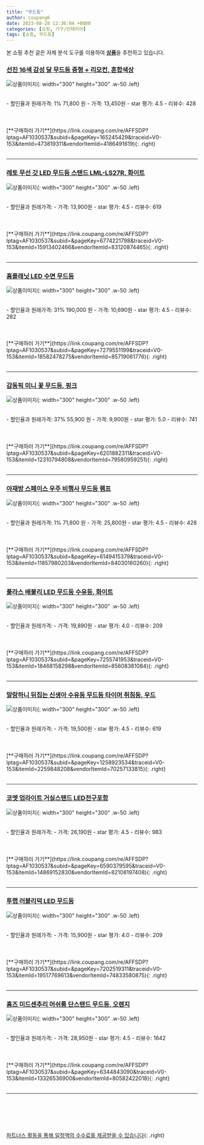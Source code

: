 ```yaml
---
title: "무드등"
author: coupang6
date: 2023-08-28 12:36:04 +0800
categories: [쇼핑, 가구/인테리어]
tags: [쇼핑, 무드등]
---
```


본 쇼핑 추천 글은 자체 분석 도구를 이용하여 [**상품**](https://link.coupang.com/a/bao1ui)을 추천하고 있습니다.

### [선진 16색 감성 달 무드등 중형 + 리모컨, 혼합색상](https://link.coupang.com/re/AFFSDP?lptag=AF1030537&subid=&pageKey=165245429&traceid=V0-153&itemId=473819311&vendorItemId=4186491619)

![상품이미지](https://thumbnail9.coupangcdn.com/thumbnails/remote/230x230ex/image/retail/images/78233876369878-df4c652a-8be2-4f6d-b5c2-2c56be425067.jpg){: width="300" height="300" .w-50 .left}


<br>
- 할인율과 원래가격: 1%  71,800   원
- 가격: 13,450원
- star 평가: 4.5
- 리뷰수: 428
<br>
<br>
<br>
<br>
[**구매하러 가기**](https://link.coupang.com/re/AFFSDP?lptag=AF1030537&subid=&pageKey=165245429&traceid=V0-153&itemId=473819311&vendorItemId=4186491619){: .right}
<br>
<br>

---

### [레토 무선 갓 LED 무드등 스탠드 LML-LS27R, 화이트](https://link.coupang.com/re/AFFSDP?lptag=AF1030537&subid=&pageKey=6774221798&traceid=V0-153&itemId=15913402466&vendorItemId=83120874465)

![상품이미지](https://thumbnail8.coupangcdn.com/thumbnails/remote/230x230ex/image/rs_quotation_api/dqkvks0g/40096e5995584802ae38906f7606e82b.jpg){: width="300" height="300" .w-50 .left}


<br>
- 할인율과 원래가격: 
- 가격: 13,900원
- star 평가: 4.5
- 리뷰수: 619
<br>
<br>
<br>
<br>
[**구매하러 가기**](https://link.coupang.com/re/AFFSDP?lptag=AF1030537&subid=&pageKey=6774221798&traceid=V0-153&itemId=15913402466&vendorItemId=83120874465){: .right}
<br>
<br>

---

### [홈플래닛 LED 수면 무드등](https://link.coupang.com/re/AFFSDP?lptag=AF1030537&subid=&pageKey=7279551199&traceid=V0-153&itemId=18582478275&vendorItemId=85719061776)

![상품이미지](https://thumbnail7.coupangcdn.com/thumbnails/remote/230x230ex/image/retail/images/5456203603024514-31977219-eba4-43a6-9daa-7b17a6906926.jpg){: width="300" height="300" .w-50 .left}


<br>
- 할인율과 원래가격: 31%  190,000   원
- 가격: 10,690원
- star 평가: 4.5
- 리뷰수: 282
<br>
<br>
<br>
<br>
[**구매하러 가기**](https://link.coupang.com/re/AFFSDP?lptag=AF1030537&subid=&pageKey=7279551199&traceid=V0-153&itemId=18582478275&vendorItemId=85719061776){: .right}
<br>
<br>

---

### [감동픽 미니 꽃 무드등, 핑크](https://link.coupang.com/re/AFFSDP?lptag=AF1030537&subid=&pageKey=6201882311&traceid=V0-153&itemId=12310794808&vendorItemId=79580959251)

![상품이미지](https://thumbnail6.coupangcdn.com/thumbnails/remote/230x230ex/image/retail/images/2021/11/16/16/6/f856c26e-f3c4-4617-bfca-30eb8883a1a7.jpg){: width="300" height="300" .w-50 .left}


<br>
- 할인율과 원래가격: 37%  55,900   원
- 가격: 9,900원
- star 평가: 5.0
- 리뷰수: 741
<br>
<br>
<br>
<br>
[**구매하러 가기**](https://link.coupang.com/re/AFFSDP?lptag=AF1030537&subid=&pageKey=6201882311&traceid=V0-153&itemId=12310794808&vendorItemId=79580959251){: .right}
<br>
<br>

---

### [아재방 스페이스 우주 비행사 무드등 램프](https://link.coupang.com/re/AFFSDP?lptag=AF1030537&subid=&pageKey=6149415379&traceid=V0-153&itemId=11857980203&vendorItemId=84030160260)

![상품이미지](https://thumbnail7.coupangcdn.com/thumbnails/remote/230x230ex/image/vendor_inventory/825e/6f8a7bc6b07d865553cf408778cb0fbc66f1f94394588a0777a437e496d5.png){: width="300" height="300" .w-50 .left}


<br>
- 할인율과 원래가격: 1%  71,800   원
- 가격: 25,800원
- star 평가: 4.5
- 리뷰수: 428
<br>
<br>
<br>
<br>
[**구매하러 가기**](https://link.coupang.com/re/AFFSDP?lptag=AF1030537&subid=&pageKey=6149415379&traceid=V0-153&itemId=11857980203&vendorItemId=84030160260){: .right}
<br>
<br>

---

### [풀라스 배불리 LED 무드등 수유등, 화이트](https://link.coupang.com/re/AFFSDP?lptag=AF1030537&subid=&pageKey=7255741953&traceid=V0-153&itemId=18468158298&vendorItemId=85608381084)

![상품이미지](https://thumbnail6.coupangcdn.com/thumbnails/remote/230x230ex/image/vendor_inventory/9f73/c0788162ddaf2936d2e869fee114fa9b1ba6aa03f73aea1a7b25619d2bab.jpg){: width="300" height="300" .w-50 .left}


<br>
- 할인율과 원래가격: 
- 가격: 19,890원
- star 평가: 4.0
- 리뷰수: 209
<br>
<br>
<br>
<br>
[**구매하러 가기**](https://link.coupang.com/re/AFFSDP?lptag=AF1030537&subid=&pageKey=7255741953&traceid=V0-153&itemId=18468158298&vendorItemId=85608381084){: .right}
<br>
<br>

---

### [말랑하니 뒤집는 신생아 수유등 무드등 타이머 취침등, 우드](https://link.coupang.com/re/AFFSDP?lptag=AF1030537&subid=&pageKey=1258923534&traceid=V0-153&itemId=2259848208&vendorItemId=70257133815)

![상품이미지](https://thumbnail8.coupangcdn.com/thumbnails/remote/230x230ex/image/retail/images/1976348548814344-5284e22c-bc35-49a6-9f43-ffd26e14c2bf.jpg){: width="300" height="300" .w-50 .left}


<br>
- 할인율과 원래가격: 
- 가격: 19,500원
- star 평가: 4.5
- 리뷰수: 619
<br>
<br>
<br>
<br>
[**구매하러 가기**](https://link.coupang.com/re/AFFSDP?lptag=AF1030537&subid=&pageKey=1258923534&traceid=V0-153&itemId=2259848208&vendorItemId=70257133815){: .right}
<br>
<br>

---

### [코멧 업라이트 거실스탠드 LED전구포함](https://link.coupang.com/re/AFFSDP?lptag=AF1030537&subid=&pageKey=6590379595&traceid=V0-153&itemId=14869152830&vendorItemId=82108197408)

![상품이미지](https://thumbnail8.coupangcdn.com/thumbnails/remote/230x230ex/image/retail/images/7891602229598433-88cec424-e3b2-4bc7-bedf-f1cf337d7fe1.jpg){: width="300" height="300" .w-50 .left}


<br>
- 할인율과 원래가격: 
- 가격: 26,190원
- star 평가: 4.5
- 리뷰수: 983
<br>
<br>
<br>
<br>
[**구매하러 가기**](https://link.coupang.com/re/AFFSDP?lptag=AF1030537&subid=&pageKey=6590379595&traceid=V0-153&itemId=14869152830&vendorItemId=82108197408){: .right}
<br>
<br>

---

### [투랩 러블리덕 LED 무드등](https://link.coupang.com/re/AFFSDP?lptag=AF1030537&subid=&pageKey=7202519311&traceid=V0-153&itemId=19517769613&vendorItemId=74833580875)

![상품이미지](https://thumbnail9.coupangcdn.com/thumbnails/remote/230x230ex/image/vendor_inventory/7390/cb7da60f4ebfffc7689cfeec15d5d1b32b958b2430da8e13796ec98aba9b.jpg){: width="300" height="300" .w-50 .left}


<br>
- 할인율과 원래가격: 
- 가격: 15,900원
- star 평가: 4.0
- 리뷰수: 209
<br>
<br>
<br>
<br>
[**구매하러 가기**](https://link.coupang.com/re/AFFSDP?lptag=AF1030537&subid=&pageKey=7202519311&traceid=V0-153&itemId=19517769613&vendorItemId=74833580875){: .right}
<br>
<br>

---

### [홈즈 미드센추리 머쉬룸 단스탠드 무드등, 오렌지](https://link.coupang.com/re/AFFSDP?lptag=AF1030537&subid=&pageKey=6344843090&traceid=V0-153&itemId=13326536900&vendorItemId=80582422018)

![상품이미지](https://thumbnail7.coupangcdn.com/thumbnails/remote/230x230ex/image/rs_quotation_api/qitgjtam/381c8659feff45b7b554bbe7c7d81be8.jpg){: width="300" height="300" .w-50 .left}


<br>
- 할인율과 원래가격: 
- 가격: 28,950원
- star 평가: 4.5
- 리뷰수: 1642
<br>
<br>
<br>
<br>
[**구매하러 가기**](https://link.coupang.com/re/AFFSDP?lptag=AF1030537&subid=&pageKey=6344843090&traceid=V0-153&itemId=13326536900&vendorItemId=80582422018){: .right}
<br>
<br>

---
<br><br><br><br><br> [파트너스 활동을 통해 일정액의 수수료를 제공받을 수 있습니다](https://link.coupang.com/a/bao1ui){: .right}